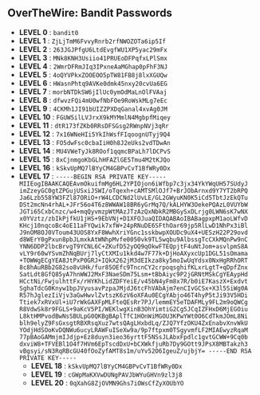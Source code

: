 ## OverTheWire: Bandit Passwords  

- **LEVEL 0** : `bandit0`
- **LEVEL 1** : `ZjLjTmM6FvvyRnrb2rfNWOZOTa6ip5If`
- **LEVEL 2** : `263JGJPfgU6LtdEvgfWU1XP5yac29mFx`
- **LEVEL 3** : `MNk8KNH3Usiio41PRUEoDFPqfxLPlSmx`
- **LEVEL 4** : `2WmrDFRmJIq3IPxneAaMGhap0pFhF3NJ`
- **LEVEL 5** : `4oQYVPkxZOOEOO5pTW81FB8j8lxXGUQw`
- **LEVEL 6** : `HWasnPhtq9AVKe0dmk45nxy20cvUa6EG`
- **LEVEL 7** : `morbNTDkSW6jIlUc0ymOdMaLnOlFVAaj`
- **LEVEL 8** : `dfwvzFQi4mU0wfNbFOe9RoWskMLg7eEc`
- **LEVEL 9** : `4CKMh1JI91bUIZZPXDqGanal4xvAg0JM`
- **LEVEL 10** : `FGUW5ilLVJrxX9kMYMmlN4MgbpfMiqey`
- **LEVEL 11** : `dtR173fZKb0RRsDFSGsg2RWnpNVj3qRr`
- **LEVEL 12** : `7x16WNeHIi5YkIhWsfFIqoognUTyj9Q4`
- **LEVEL 13** : `FO5dwFsc0cbaIiH0h8J2eUks2vdTDwAn`
- **LEVEL 14** : `MU4VWeTyJk8ROof1qqmcBPaLh7lDCPvS`
- **LEVEL 15** : `8xCjnmgoKbGLhHFAZlGE5Tmu4M2tKJQo`
- **LEVEL 16** : `kSkvUpMQ7lBYyCM4GBPvCvT1BfWRy0Dx`
- **LEVEL 17** :
`-----BEGIN RSA PRIVATE KEY-----
MIIEogIBAAKCAQEAvmOkuifmMg6HL2YPIOjon6iWfbp7c3jx34YkYWqUH57SUdyJ
imZzeyGC0gtZPGujUSxiJSWI/oTqexh+cAMTSMlOJf7+BrJObArnxd9Y7YT2bRPQ
Ja6Lzb558YW3FZl87ORiO+rW4LCDCNd2lUvLE/GL2GWyuKN0K5iCd5TbtJzEkQTu
DSt2mcNn4rhAL+JFr56o4T6z8WWAW18BR6yGrMq7Q/kALHYW3OekePQAzL0VUYbW
JGTi65CxbCnzc/w4+mqQyvmzpWtMAzJTzAzQxNbkR2MBGySxDLrjg0LWN6sK7wNX
x0YVztz/zbIkPjfkU1jHS+9EbVNj+D1XFOJuaQIDAQABAoIBABagpxpM1aoLWfvD
KHcj10nqcoBc4oE11aFYQwik7xfW+24pRNuDE6SFthOar69jp5RlLwD1NhPx3iBl
J9nOM8OJ0VToum43UOS8YxF8WwhXriYGnc1sskbwpXOUDc9uX4+UESzH22P29ovd
d8WErY0gPxun8pbJLmxkAtWNhpMvfe0050vk9TL5wqbu9AlbssgTcCXkMQnPw9nC
YNN6DDP2lbcBrvgT9YCNL6C+ZKufD52yOQ9qOkwFTEQpjtF4uNtJom+asvlpmS8A
vLY9r60wYSvmZhNqBUrj7lyCtXMIu1kkd4w7F77k+DjHoAXyxcUp1DGL51sOmama
+TOWWgECgYEA8JtPxP0GRJ+IQkX262jM3dEIkza8ky5moIwUqYdsx0NxHgRRhORT
8c8hAuRBb2G82so8vUHk/fur85OEfc9TncnCY2crpoqsghifKLxrLgtT+qDpfZnx
SatLdt8GfQ85yA7hnWWJ2MxF3NaeSDm75Lsm+tBbAiyc9P2jGRNtMSkCgYEAypHd
HCctNi/FwjulhttFx/rHYKhLidZDFYeiE/v45bN4yFm8x7R/b0iE7KaszX+Exdvt
SghaTdcG0Knyw1bpJVyusavPzpaJMjdJ6tcFhVAbAjm7enCIvGCSx+X3l5SiWg0A
R57hJglezIiVjv3aGwHwvlZvtszK6zV6oXFAu0ECgYAbjo46T4hyP5tJi93V5HDi
Ttiek7xRVxUl+iU7rWkGAXFpMLFteQEsRr7PJ/lemmEY5eTDAFMLy9FL2m9oQWCg
R8VdwSk8r9FGLS+9aKcV5PI/WEKlwgXinB3OhYimtiG2Cg5JCqIZFHxD6MjEGOiu
L8ktHMPvodBwNsSBULpG0QKBgBAplTfC1HOnWiMGOU3KPwYWt0O6CdTkmJOmL8Ni
blh9elyZ9FsGxsgtRBXRsqXuz7wtsQAgLHxbdLq/ZJQ7YfzOKU4ZxEnabvXnvWkU
YOdjHdSOoKvDQNWu6ucyLRAWFuISeXw9a/9p7ftpxm0TSgyvmfLF2MIAEwyzRqaM
77pBAoGAMmjmIJdjp+Ez8duyn3ieo36yrttF5NSsJLAbxFpdlc1gvtGCWW+9Cq0b
dxviW8+TFVEBl1O4f7HVm6EpTscdDxU+bCXWkfjuRb7Dy9GOtt9JPsX8MBTakzh3
vBgsyi/sN3RqRBcGU40fOoZyfAMT8s1m/uYv52O6IgeuZ/ujbjY=
-----END RSA PRIVATE KEY-----`
  - **LEVEL 18** : `kSkvUpMQ7lBYyCM4GBPvCvT1BfWRy0Dx`
  - **LEVEL 19** : `cGWpMaKXVwDUNgPAVJbWYuGHVn9zl3j8`
  - **LEVEL 20** : `0qXahG8ZjOVMN9Ghs7iOWsCfZyXOUbYO`



